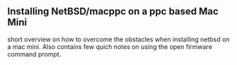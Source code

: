 Installing NetBSD/macppc on a ppc based Mac Mini
------------------------------------------------

short overview on how to overcome the obstacles when installing netbsd on a mac mini.
Also contains few quich notes on using the open firmware command prompt.
